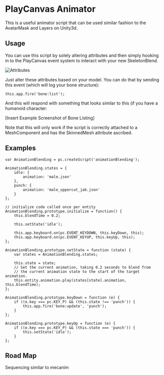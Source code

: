 # PlayCanvas Animator

This is a useful animator script that can be used similar fashion to the AvatarMask and Layers on Unity3d. 

## Usage

You can use this script by solely altering attributes and then simply hooking in to the PlayCanvas event system to interact with your new SkeletonBlend.

![Attributes](https://i.imgur.com/RgXYRJh.png)

Just alter these attributes based on your model. You can do that by sending this event (which will log your bone structure):

```
this.app.fire('bone:list');
```

And this will respond with something that looks similar to this (if you have a humanoid character:

[Insert Example Screenshot of Bone Listing]

Note that this will only work if the script is correctly attached to a MeshComponent and has the SkinnedMesh attribute ascribed.

## Examples

```
var AnimationBlending = pc.createScript('animationBlending');

AnimationBlending.states = {
    idle: {
        animation: 'male.json'
    },
    punch: {
        animation: 'male_uppercut_jab.json'
    }
};

// initialize code called once per entity
AnimationBlending.prototype.initialize = function() {
    this.blendTime = 0.2;

    this.setState('idle');

    this.app.keyboard.on(pc.EVENT_KEYDOWN, this.keyDown, this);
    this.app.keyboard.on(pc.EVENT_KEYUP, this.keyUp, this);
};

AnimationBlending.prototype.setState = function (state) {
    var states = AnimationBlending.states;

    this.state = state;
    // Set the current animation, taking 0.2 seconds to blend from
    // the current animation state to the start of the target animation.
    this.entity.animation.play(states[state].animation, this.blendTime);
};

AnimationBlending.prototype.keyDown = function (e) {
    if ((e.key === pc.KEY_P) && (this.state !== 'punch')) {
        this.app.fire('bone:update', 'punch');
    }
};

AnimationBlending.prototype.keyUp = function (e) {
    if ((e.key === pc.KEY_P) && (this.state === 'punch')) {
        this.setState('idle');
    }
};
```
## Road Map
Sequencing similar to mecanim

